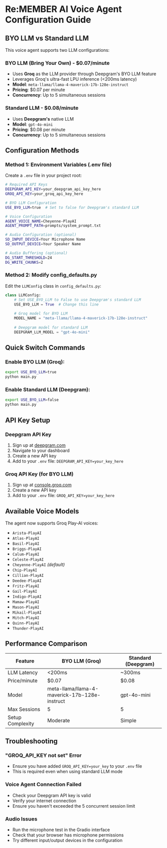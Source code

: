 # Re:MEMBER AI Voice Agent Configuration Guide

## BYO LLM vs Standard LLM

This voice agent supports two LLM configurations:

### BYO LLM (Bring Your Own) - $0.07/minute
- Uses **Groq** as the LLM provider through Deepgram's BYO LLM feature
- Leverages Groq's ultra-fast LPU inference (<200ms latency)
- **Model**: `meta-llama/llama-4-maverick-17b-128e-instruct`
- **Pricing**: $0.07 per minute
- **Concurrency**: Up to 5 simultaneous sessions

### Standard LLM - $0.08/minute  
- Uses **Deepgram's** native LLM
- **Model**: `gpt-4o-mini`
- **Pricing**: $0.08 per minute
- **Concurrency**: Up to 5 simultaneous sessions

## Configuration Methods

### Method 1: Environment Variables (.env file)

Create a `.env` file in your project root:

```bash
# Required API Keys
DEEPGRAM_API_KEY=your_deepgram_api_key_here
GROQ_API_KEY=your_groq_api_key_here

# BYO LLM Configuration
USE_BYO_LLM=true  # Set to false for Deepgram's standard LLM

# Voice Configuration
AGENT_VOICE_NAME=Cheyenne-PlayAI
AGENT_PROMPT_PATH=prompts/system_prompt.txt

# Audio Configuration (optional)
SD_INPUT_DEVICE=Your Microphone Name
SD_OUTPUT_DEVICE=Your Speaker Name

# Audio Buffering (optional)
DG_START_THRESHOLD=24
DG_WRITE_CHUNKS=2
```

### Method 2: Modify config_defaults.py

Edit the `LLMConfig` class in `config_defaults.py`:

```python
class LLMConfig:
    # Set USE_BYO_LLM to False to use Deepgram's standard LLM
    USE_BYO_LLM = True  # Change this line
    
    # Groq model for BYO LLM
    MODEL_NAME = "meta-llama/llama-4-maverick-17b-128e-instruct"
    
    # Deepgram model for standard LLM
    DEEPGRAM_LLM_MODEL = "gpt-4o-mini"
```

## Quick Switch Commands

### Enable BYO LLM (Groq):
```bash
export USE_BYO_LLM=true
python main.py
```

### Enable Standard LLM (Deepgram):
```bash
export USE_BYO_LLM=false
python main.py
```

## API Key Setup

### Deepgram API Key
1. Sign up at [deepgram.com](https://deepgram.com)
2. Navigate to your dashboard
3. Create a new API key
4. Add to your `.env` file: `DEEPGRAM_API_KEY=your_key_here`

### Groq API Key (for BYO LLM)
1. Sign up at [console.groq.com](https://console.groq.com)
2. Create a new API key
3. Add to your `.env` file: `GROQ_API_KEY=your_key_here`

## Available Voice Models

The agent now supports Groq Play-AI voices:
- `Arista-PlayAI`
- `Atlas-PlayAI`
- `Basil-PlayAI`
- `Briggs-PlayAI`
- `Calum-PlayAI`
- `Celeste-PlayAI`
- `Cheyenne-PlayAI` *(default)*
- `Chip-PlayAI`
- `Cillian-PlayAI`
- `Deedee-PlayAI`
- `Fritz-PlayAI`
- `Gail-PlayAI`
- `Indigo-PlayAI`
- `Mamaw-PlayAI`
- `Mason-PlayAI`
- `Mikail-PlayAI`
- `Mitch-PlayAI`
- `Quinn-PlayAI`
- `Thunder-PlayAI`

## Performance Comparison

| Feature | BYO LLM (Groq) | Standard (Deepgram) |
|---------|----------------|---------------------|
| LLM Latency | <200ms | ~300ms |
| Price/minute | $0.07 | $0.08 |
| Model | meta-llama/llama-4-maverick-17b-128e-instruct | gpt-4o-mini |
| Max Sessions | 5 | 5 |
| Setup Complexity | Moderate | Simple |

## Troubleshooting

### "GROQ_API_KEY not set" Error
- Ensure you have added `GROQ_API_KEY=your_key` to your `.env` file
- This is required even when using standard LLM mode

### Voice Agent Connection Failed
- Check your Deepgram API key is valid
- Verify your internet connection
- Ensure you haven't exceeded the 5 concurrent session limit

### Audio Issues
- Run the microphone test in the Gradio interface
- Check that your browser has microphone permissions
- Try different input/output devices in the configuration 